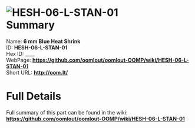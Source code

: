 
![HESH-06-L-STAN-01](https://github.com/oomlout/oomlout-OOMP/blob/master/parts/HESH-06-L-STAN-01/HESH-06-L-STAN-01_420.jpg)   
Summary
=================
  
Name: __6 mm Blue Heat Shrink__    
ID: __HESH-06-L-STAN-01__   
Hex ID: ____   
WebPage: __https://github.com/oomlout/oomlout-OOMP/wiki/HESH-06-L-STAN-01__   
Short URL: __http://oom.lt/__   

Full Details
==========================
Full summary of this part can be found in the wiki:   
__https://github.com/oomlout/oomlout-OOMP/wiki/HESH-06-L-STAN-01__    

